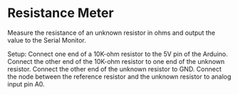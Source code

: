 # Resistance Meter

Measure the resistance of an unknown resistor in ohms and output the value to the Serial Monitor.

Setup:
Connect one end of a 10K-ohm resistor to the 5V pin of the Arduino.
Connect the other end of the 10K-ohm resistor to one end of the unknown resistor.
Connect the other end of the unknown resistor to GND.
Connect the node between the reference resistor and the unknown resistor to analog input pin A0.
